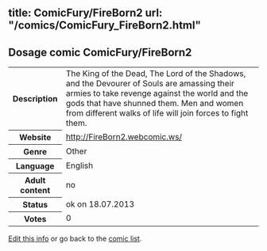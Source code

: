 title: ComicFury/FireBorn2
url: "/comics/ComicFury_FireBorn2.html"
---
Dosage comic ComicFury/FireBorn2
-----------------------------------------

<p id="msg"></p>
<script type="text/javascript">
if (window.location.search === '?edit_info_mail=sent_ok') {
  var elem = document.getElementById("msg");
  elem.innerHTML = 'Edited information sucessfully sent for review, which is usually done daily. Thanks!';
  elem.className = 'ok';
}
</script>
<table class="comicinfo">
<tr>
<th>Description</th><td>The King of the Dead, The Lord of the Shadows, and the Devourer of Souls are amassing their armies to take revenge against the world and the gods that have shunned them. Men and women from different walks of life will join forces to fight them.</td>
</tr>
<tr>
<th>Website</th><td><a href="http://FireBorn2.webcomic.ws/">http://FireBorn2.webcomic.ws/</a></td>
</tr>
<tr>
<th>Genre</th><td>Other</td>
</tr>
<tr>
<th>Language</th><td>English</td>
</tr>
<tr>
<th>Adult content</th><td>no</td>
</tr>
<tr>
<th>Status</th><td>ok on 18.07.2013</td>
</tr>
<tr>
<th>Votes</th><td>0</td>
</tr>
</table>

[Edit this info](ComicFury_FireBorn2_edit.html) or go back to the [comic list](../comic-index.html).
